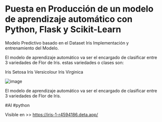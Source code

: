 # Puesta en Producción de un modelo de aprendizaje automático con Python, Flask y Scikit-Learn

Modelo Predictivo basado en el Dataset Iris
Implementación y entrenamiento del Modelo.

El modelo de aprendizaje automático va ser el encargado de clasificar entre 3 variedades de Flor de Iris. estas variedades o clases son:

Iris Setosa
Iris Versicolour
Iris Virginica

![image](https://user-images.githubusercontent.com/29576337/221392872-3d191a29-01e7-405d-892d-ee8d27a7567e.png)

El modelo de aprendizaje automático va ser el encargado de clasificar entre 3 variedades de Flor de Iris.

#AI #python 

Visible en >> https://iris-1-r4594186.deta.app/

